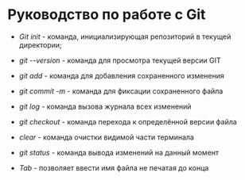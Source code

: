 # Руководство по работе с Git

* *Git init* - команда, инициализирующая репозиторий в текущей директории;

* *git --version* - команда для просмотра текущей версии GIT

* *git add* - команда для добавления сохраненного изменения

* *git commit -m* - команда для фиксации сохраненного файла

* *git log* - команда вызова журнала всех изменений

* *git checkout* - команда перехода к определённой версии файла

* *clear* - команда очистки видимой части терминала

* *git status* - команда вывода изменений на данный момент

* *Tab* - позволяет ввести имя файла не печатая до конца